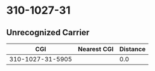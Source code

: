 # 310-1027-31
## Unrecognized Carrier


| CGI | Nearest CGI | Distance |
|-----|-------------|----------|
| 310-1027-31-5905 |  | 0.0 |
